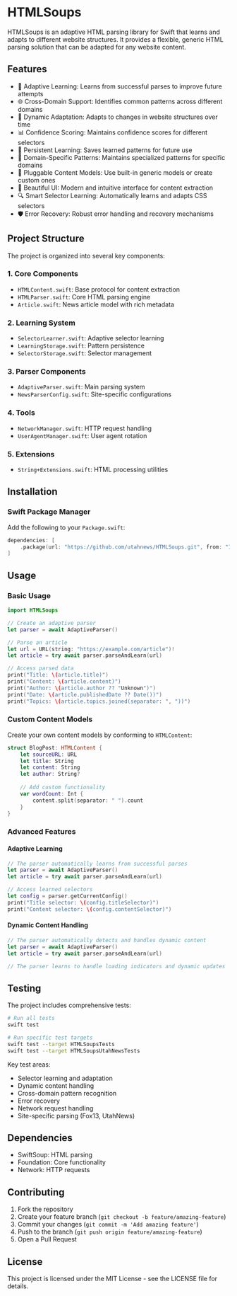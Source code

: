 # HTMLSoups

HTMLSoups is an adaptive HTML parsing library for Swift that learns and adapts to different website structures. It provides a flexible, generic HTML parsing solution that can be adapted for any website content.

## Features

- 🧠 Adaptive Learning: Learns from successful parses to improve future attempts
- 🌐 Cross-Domain Support: Identifies common patterns across different domains
- 🔄 Dynamic Adaptation: Adapts to changes in website structures over time
- 📊 Confidence Scoring: Maintains confidence scores for different selectors
- 💾 Persistent Learning: Saves learned patterns for future use
- 🎯 Domain-Specific Patterns: Maintains specialized patterns for specific domains
- 🔌 Pluggable Content Models: Use built-in generic models or create custom ones
- 🎨 Beautiful UI: Modern and intuitive interface for content extraction
- 🔍 Smart Selector Learning: Automatically learns and adapts CSS selectors
- 🛡️ Error Recovery: Robust error handling and recovery mechanisms

## Project Structure

The project is organized into several key components:

### 1. Core Components
- `HTMLContent.swift`: Base protocol for content extraction
- `HTMLParser.swift`: Core HTML parsing engine
- `Article.swift`: News article model with rich metadata

### 2. Learning System
- `SelectorLearner.swift`: Adaptive selector learning
- `LearningStorage.swift`: Pattern persistence
- `SelectorStorage.swift`: Selector management

### 3. Parser Components
- `AdaptiveParser.swift`: Main parsing system
- `NewsParserConfig.swift`: Site-specific configurations

### 4. Tools
- `NetworkManager.swift`: HTTP request handling
- `UserAgentManager.swift`: User agent rotation

### 5. Extensions
- `String+Extensions.swift`: HTML processing utilities

## Installation

### Swift Package Manager

Add the following to your `Package.swift`:

```swift
dependencies: [
    .package(url: "https://github.com/utahnews/HTMLSoups.git", from: "1.0.0")
]
```

## Usage

### Basic Usage

```swift
import HTMLSoups

// Create an adaptive parser
let parser = await AdaptiveParser()

// Parse an article
let url = URL(string: "https://example.com/article")!
let article = try await parser.parseAndLearn(url)

// Access parsed data
print("Title: \(article.title)")
print("Content: \(article.content)")
print("Author: \(article.author ?? "Unknown")")
print("Date: \(article.publishedDate ?? Date())")
print("Topics: \(article.topics.joined(separator: ", "))")
```

### Custom Content Models

Create your own content models by conforming to `HTMLContent`:

```swift
struct BlogPost: HTMLContent {
    let sourceURL: URL
    let title: String
    let content: String
    let author: String?
    
    // Add custom functionality
    var wordCount: Int {
        content.split(separator: " ").count
    }
}
```

### Advanced Features

#### Adaptive Learning

```swift
// The parser automatically learns from successful parses
let parser = await AdaptiveParser()
let article = try await parser.parseAndLearn(url)

// Access learned selectors
let config = parser.getCurrentConfig()
print("Title selector: \(config.titleSelector)")
print("Content selector: \(config.contentSelector)")
```

#### Dynamic Content Handling

```swift
// The parser automatically detects and handles dynamic content
let parser = await AdaptiveParser()
let article = try await parser.parseAndLearn(url)

// The parser learns to handle loading indicators and dynamic updates
```

## Testing

The project includes comprehensive tests:

```bash
# Run all tests
swift test

# Run specific test targets
swift test --target HTMLSoupsTests
swift test --target HTMLSoupsUtahNewsTests
```

Key test areas:
- Selector learning and adaptation
- Dynamic content handling
- Cross-domain pattern recognition
- Error recovery
- Network request handling
- Site-specific parsing (Fox13, UtahNews)

## Dependencies

- SwiftSoup: HTML parsing
- Foundation: Core functionality
- Network: HTTP requests

## Contributing

1. Fork the repository
2. Create your feature branch (`git checkout -b feature/amazing-feature`)
3. Commit your changes (`git commit -m 'Add amazing feature'`)
4. Push to the branch (`git push origin feature/amazing-feature`)
5. Open a Pull Request

## License

This project is licensed under the MIT License - see the LICENSE file for details.
